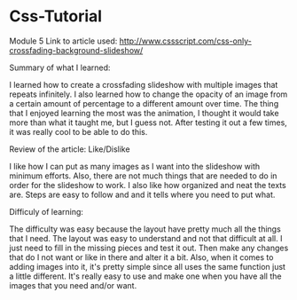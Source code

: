 # Css-Tutorial
Module 5
Link to article used: http://www.cssscript.com/css-only-crossfading-background-slideshow/

Summary of what I learned:

  I learned how to create a crossfading slideshow with multiple images that repeats infinitely. I also learned how to change the opacity of an image from a certain amount of percentage to a different amount over time. The thing that I enjoyed learning the most was the animation, I thought it would take more than what it taught me, but I guess not. After testing it out a few times, it was really cool to be able to do this.

Review of the article:
Like/Dislike

  I like how I can put as many images as I want into the slideshow with minimum efforts. Also, there are not much things that are needed to do in order for the slideshow to work. I also like how organized and neat the texts are. Steps are easy to follow and and it tells where you need to put what.

Difficuly of learning:

  The difficulty was easy because the layout have pretty much all the things that I need. The layout was easy to understand and not that difficult at all.  I just need to fill in the missing pieces and test it out. Then make any changes that do I not want or like in there and alter it a bit. Also, when it comes to adding images into it, it's pretty simple since all uses the same function just a little different. It's really easy to use and make one when you have all the images that you need and/or want.
